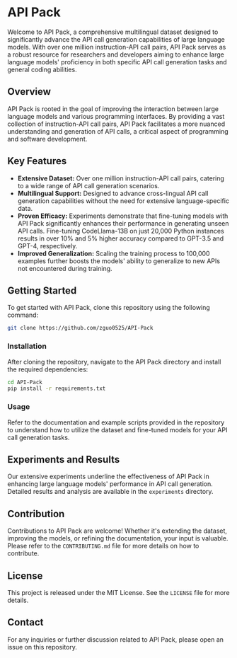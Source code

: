 # API Pack

Welcome to API Pack, a comprehensive multilingual dataset designed to significantly advance the API call generation capabilities of large language models. With over one million instruction-API call pairs, API Pack serves as a robust resource for researchers and developers aiming to enhance large language models' proficiency in both specific API call generation tasks and general coding abilities.

## Overview

API Pack is rooted in the goal of improving the interaction between large language models and various programming interfaces. By providing a vast collection of instruction-API call pairs, API Pack facilitates a more nuanced understanding and generation of API calls, a critical aspect of programming and software development.

## Key Features

- **Extensive Dataset:** Over one million instruction-API call pairs, catering to a wide range of API call generation scenarios.
- **Multilingual Support:** Designed to advance cross-lingual API call generation capabilities without the need for extensive language-specific data.
- **Proven Efficacy:** Experiments demonstrate that fine-tuning models with API Pack significantly enhances their performance in generating unseen API calls. Fine-tuning CodeLlama-13B on just 20,000 Python instances results in over 10% and 5% higher accuracy compared to GPT-3.5 and GPT-4, respectively.
- **Improved Generalization:** Scaling the training process to 100,000 examples further boosts the models' ability to generalize to new APIs not encountered during training.

## Getting Started

To get started with API Pack, clone this repository using the following command:

```bash
git clone https://github.com/zguo0525/API-Pack
```

### Installation

After cloning the repository, navigate to the API Pack directory and install the required dependencies:

```bash
cd API-Pack
pip install -r requirements.txt
```

### Usage

Refer to the documentation and example scripts provided in the repository to understand how to utilize the dataset and fine-tuned models for your API call generation tasks.

## Experiments and Results

Our extensive experiments underline the effectiveness of API Pack in enhancing large language models' performance in API call generation. Detailed results and analysis are available in the `experiments` directory.

## Contribution

Contributions to API Pack are welcome! Whether it's extending the dataset, improving the models, or refining the documentation, your input is valuable. Please refer to the `CONTRIBUTING.md` file for more details on how to contribute.

## License

This project is released under the MIT License. See the `LICENSE` file for more details.

## Contact

For any inquiries or further discussion related to API Pack, please open an issue on this repository.
